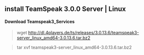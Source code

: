 ## install TeamSpeak 3.0.0 Server | Linux

#### Download Teamspeak3_Services
> wget http://dl.4players.de/ts/releases/3.0.13.6/teamspeak3-server_linux_amd64-3.0.13.6.tar.bz2

> tar xvf teamspeak3-server_linux_amd64-3.0.13.6.tar.bz2
